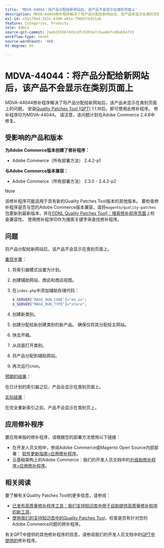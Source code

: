 ```yaml
---
title: 'MDVA-44044：将产品分配给新网站后，该产品不会显示在类别页面上'
description: MDVA-44044修补程序解决了将产品分配给新网站后，该产品未显示在类别页面上的问题。 安装[Quality Patches Tool (QPT)](/help/announcements/adobe-commerce-announcements/magento-quality-patches-released-new-tool-to-self-serve-quality-patches.md) 1.1.16后，即可使用此修补程序。 修补程序ID为MDVA-44044。 请注意，该问题计划在Adobe Commerce 2.4.6中修复。
exl-id: e3a179ed-243c-4200-a01a-796657bd31ab
feature: Categories, Products
role: Admin
source-git-commit: 2aeb2355b74d1cdfc62b5e7c5aa04fcd0a654733
workflow-type: tm+mt
source-wordcount: '466'
ht-degree: 0%

---
```


# MDVA-44044：将产品分配给新网站后，该产品不会显示在类别页面上

MDVA-44044修补程序解决了将产品分配给新网站后，该产品未显示在类别页面上的问题。 安装[Quality Patches Tool (QPT)](/help/announcements/adobe-commerce-announcements/magento-quality-patches-released-new-tool-to-self-serve-quality-patches.md) 1.1.16后，即可使用此修补程序。 修补程序ID为MDVA-44044。 请注意，该问题计划在Adobe Commerce 2.4.6中修复。

## 受影响的产品和版本

**为Adobe Commerce版本创建了修补程序：**

* Adobe Commerce（所有部署方法） 2.4.2-p1

**与Adobe Commerce版本兼容：**

* Adobe Commerce（所有部署方法） 2.3.0 - 2.4.2-p2

>[!NOTE]
>
>该修补程序可能适用于具有新的Quality Patches Tool版本的其他版本。 要检查修补程序是否与您的Adobe Commerce版本兼容，请将`magento/quality-patches`包更新到最新版本，并在[[!DNL Quality Patches Tool]：搜索修补程序页面](https://experienceleague.adobe.com/tools/commerce-quality-patches/index.html?lang=zh-Hans)上检查兼容性。 使用修补程序ID作为搜索关键字来查找修补程序。

## 问题

将产品分配给新网站后，该产品不会显示在类别页面上。

<u>重现步骤</u>：

1. 将索引器模式设置为计划。
1. 创建辅助网站、商店和商店视图。
1. 在`index.php`中添加辅助存储代码：

   ```php
   $_SERVER["MAGE_RUN_CODE"]="en_us";
   $_SERVER["MAGE_RUN_TYPE"]="store";
   ```

1. 创建新类别。
1. 创建分配给新创建类别的新产品。 确保仅将其分配给主网站。
1. 快去开箱。
1. 从店面打开类别。
1. 将产品分配到辅助网站。
1. 再次运行cron。

<u>预期的结果</u>：

在已计划的索引器之后，产品会显示在类别页面上。

<u>实际结果</u>：

在完全重新索引之前，产品不会显示在类别页上。

## 应用修补程序

要应用单独的修补程序，请根据您的部署方法使用以下链接：

* 在开发人员文档中，参阅Adobe Commerce或Magento Open Source内部部署： [软件更新指南>应用修补程序](https://experienceleague.adobe.com/zh-hans/docs/commerce-operations/tools/quality-patches-tool/usage)。
* 云基础架构上的Adobe Commerce：我们的开发人员文档中的[升级和修补程序>应用修补程序](https://experienceleague.adobe.com/zh-hans/docs/commerce-cloud-service/user-guide/develop/upgrade/apply-patches)。

## 相关阅读

要了解有关Quality Patches Tool的更多信息，请参阅：

* [已发布高质量修补程序工具：我们支持知识库中用于自助提供高质量修补程序的新工具](/help/announcements/adobe-commerce-announcements/magento-quality-patches-released-new-tool-to-self-serve-quality-patches.md)。
* [使用我们的支持知识库中的Quality Patches Tool](/help/support-tools/patches-available-in-qpt-tool/check-patch-for-magento-issue-with-magento-quality-patches.md)，检查是否有针对您的Adobe Commerce问题的修补程序。

有关QPT中提供的其他修补程序的信息，请参阅我们的开发人员文档中的[QPT中提供的](https://experienceleague.adobe.com/tools/commerce-quality-patches/index.html?lang=zh-Hans)修补程序。

